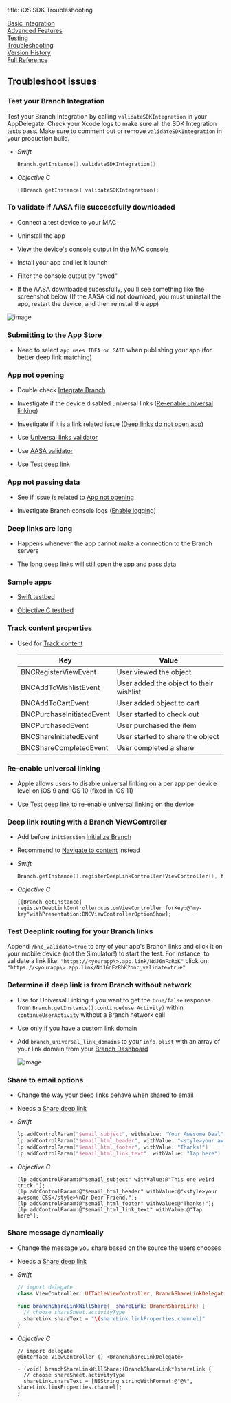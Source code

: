 title: iOS SDK Troubleshooting

<div class="page-ul">
  <div class="page-li"><a href="/branch-ios-sdk/basic-integration/">Basic Integration</a></div>
  <div class="page-li"><a href="/branch-ios-sdk/advanced-features">Advanced Features</a></div>
  <div class="page-li"><a href="/branch-ios-sdk/testing">Testing</a></div>
  <div class="page-li">
    <div class="page-active">
      <a href="/branch-ios-sdk/troubleshooting">Troubleshooting</a>
    </div>
  </div>
  <div class="page-li"><a href="/branch-ios-sdk/version-history">Version History</a></div>
  <div class="page-li"><a href="/branch-ios-sdk/full-reference">Full Reference</a></div>
</div>

## Troubleshoot issues

### Test your Branch Integration

Test your Branch Integration by calling `validateSDKIntegration` in your AppDelegate. Check your Xcode logs to make sure all the SDK Integration tests pass. Make sure to comment out or remove `validateSDKIntegration` in your production build.

- *Swift*

    ```swift
    Branch.getInstance().validateSDKIntegration()
    ```

- *Objective C*

    ```objc
    [[Branch getInstance] validateSDKIntegration];
    ```

### To validate if AASA file successfully downloaded

- Connect a test device to your MAC

- Uninstall the app

- View the device's console output in the MAC console

- Install your app and let it launch

- Filter the console output by "swcd"

- If the AASA downloaded sucessfully, you'll see something like the screenshot below (If the AASA did not download, you must uninstall the app, restart the device, and then reinstall the app)

![image](https://cdn.branch.io/branch-assets/1520880422940-og_image.png)

### Submitting to the App Store

- Need to select `app uses IDFA or GAID` when publishing your app (for better deep link matching)

### App not opening

- Double check [Integrate Branch](#integrate-branch)

- Investigate if the device disabled universal links ([Re-enable universal linking](#re-enable-universal-linking))

- Investigate if it is a link related issue ([Deep links do not open app](/links/integrate/#deep-links-do-not-open-app))

- Use [Universal links validator](https://branch.io/resources/universal-links/)

- Use [AASA validator](https://branch.io/resources/aasa-validator/)

- Use [Test deep link](#test-deep-link)

### App not passing data

- See if issue is related to [App not opening](#app-not-opening)

- Investigate Branch console logs ([Enable logging](#enable-logging))

### Deep links are long

- Happens whenever the app cannot make a connection to the Branch servers

- The long deep links will still open the app and pass data

### Sample apps

- [Swift testbed](https://github.com/BranchMetrics/ios-branch-deep-linking/tree/master/Branch-TestBed-Swift)

- [Objective C testbed](https://github.com/BranchMetrics/ios-branch-deep-linking/tree/master/Branch-TestBed)

### Track content properties

- Used for [Track content](#track-content)

    | Key | Value
    | --- | ---
    | BNCRegisterViewEvent | User viewed the object
    | BNCAddToWishlistEvent | User added the object to their wishlist
    | BNCAddToCartEvent | User added object to cart
    | BNCPurchaseInitiatedEvent | User started to check out
    | BNCPurchasedEvent | User purchased the item
    | BNCShareInitiatedEvent | User started to share the object
    | BNCShareCompletedEvent | User completed a share

### Re-enable universal linking

- Apple allows users to disable universal linking on a per app per device level on iOS 9 and iOS 10 (fixed in iOS 11)

- Use [Test deep link](#test-deep-link) to re-enable universal linking on the device

### Deep link routing with a Branch ViewController

- Add before `initSession` [Initialize Branch](#initialize-branch)

- Recommend to [Navigate to content](#navigate-to-content) instead

- *Swift*

    ```swift
    Branch.getInstance().registerDeepLinkController(ViewController(), forKey: "my-key", withPresentation: .optionShow)
    ```

- *Objective C*

    ```objc
    [[Branch getInstance] registerDeepLinkController:customViewController forKey:@"my-key"withPresentation:BNCViewControllerOptionShow];
    ```

### Test Deeplink routing for your Branch links

Append `?bnc_validate=true` to any of your app's Branch links and click it on your mobile device (not the Simulator!) to start the test. For instance, to validate a link like: `"https://<yourapp\>.app.link/NdJ6nFzRbK"` click on: `"https://<yourapp\>.app.link/NdJ6nFzRbK?bnc_validate=true"`


### Determine if deep link is from Branch without network

- Use for Universal Linking if you want to get the `true/false` response from `Branch.getInstance().continue(userActivity)` within `continueUserActivity` without a Branch network call
- Use only if you have a custom link domain
- Add `branch_universal_link_domains` to your `info.plist` with an array of your link domain from your [Branch Dashboard](https://dashboard.branch.io/settings/link)

    ![image](/_assets/img/pages/apps/ios-link-domains.png)

### Share to email options

- Change the way your deep links behave when shared to email

- Needs a [Share deep link](#share-deep-link)

- *Swift*

    ```swift
    lp.addControlParam("$email_subject", withValue: "Your Awesome Deal")
    lp.addControlParam("$email_html_header", withValue: "<style>your awesome CSS</style>\nOr Dear Friend,")
    lp.addControlParam("$email_html_footer", withValue: "Thanks!")
    lp.addControlParam("$email_html_link_text", withValue: "Tap here")
    ```

- *Objective C*

    ```objc
    [lp addControlParam:@"$email_subject" withValue:@"This one weird trick."];
    [lp addControlParam:@"$email_html_header" withValue:@"<style>your awesome CSS</style>\nOr Dear Friend,"];
    [lp addControlParam:@"$email_html_footer" withValue:@"Thanks!"];
    [lp addControlParam:@"$email_html_link_text" withValue:@"Tap here"];
    ```

### Share message dynamically

- Change the message you share based on the source the users chooses

- Needs a [Share deep link](#share-deep-link)

- *Swift*

    ```swift
    // import delegate
    class ViewController: UITableViewController, BranchShareLinkDelegate

    func branchShareLinkWillShare(_ shareLink: BranchShareLink) {
      // choose shareSheet.activityType
      shareLink.shareText = "\(shareLink.linkProperties.channel)"
    }
    ```

- *Objective C*

    ```objc
    // import delegate
    @interface ViewController () <BranchShareLinkDelegate>

    - (void) branchShareLinkWillShare:(BranchShareLink*)shareLink {
      // choose shareSheet.activityType
      shareLink.shareText = [NSString stringWithFormat:@"@%", shareLink.linkProperties.channel];
    }
    ```
